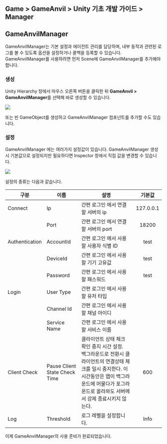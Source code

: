 ## Game > GameAnvil > Unity 기초 개발 가이드 > Manager

## GameAnvilManager

GameAnvilManager는 기본 설정과 에이전트 관리를 담당하며, 내부 동작과 관련된 로그를 볼 수 있도록 옵션을 설정하거나 콜백을 등록할 수 있습니다. GameAnvilManager를 사용하려면 먼저 Scene에 GameAnvilManager를 추가해야 합니다.

### 생성

Unity Hierarchy 창에서 마우스 오른쪽 버튼을 클릭한 뒤 **GameAnvil > GameAnvilManager**를 선택해 바로 생성할 수 있습니다.

![](https://kr1-api-object-storage.nhncloudservice.com/v1/AUTH_2acdfabf4efe4efc8a04c00b348110c9/cdn_origin/prod_gameanvil/images/v2_0/unity-basic/02-gameanvil-manager/01-add-gameanvil-manager.png)

또는 빈 GameObject를 생성하고 GameAnvilManager 컴포넌트를 추가할 수도 있습니다.

### 설정

GameAnvilManager 에는 여러가지 설정값이 있습니다. GameAnvilManager 생성 시 기본값으로 설정되지만 필요하다면 Inspector 창에서 직접 값을 변경할 수 있습니다.

![](https://kr1-api-object-storage.nhncloudservice.com/v1/AUTH_2acdfabf4efe4efc8a04c00b348110c9/cdn_origin/prod_gameanvil/images/v2_0/unity-basic/02-gameanvil-manager/02-gameanvil-manager-inspector.png)

설정의 종류는 다음과 같습니다.

| 구분             | 이름                            | 설명                                                                                                                      |    기본값    |
|----------------|-------------------------------|-------------------------------------------------------------------------------------------------------------------------|:---------:|
| Connect        | Ip                            | 간편 로그인 에서 연결할 서버의 ip                                                                                                    | 127.0.0.1 |
|                | Port                          | 간편 로그인 에서 연결할 서버의 port                                                                                                  |   18200   |
| Authentication | AccountId                     | 간편 로그인 에서 사용할 사용자 식별 ID                                                                                                 |   test    |
|                | DeviceId                      | 간편 로그인 에서 사용할 기기 고유값                                                                                                    |   test    |
|                | Password                      | 간편 로그인 에서 사용할 패스워드                                                                                                      |   test    |
| Login          | User Type                     | 간편 로그인 에서 사용할 유저 타입                                                                                                     |           |
|                | Channel Id                    | 간편 로그인 에서 사용할 채널 아이디                                                                                                    |           |
|                | Service Name                  | 간편 로그인 에서 사용할 서비스 이름                                                                                                    |           |
| Client Check   | Pause Client State Check Time | 클라이언트 상태 체크 확인 중지 시간 설정. <br/>백그라운드로 전환시 클라이언트의 연결상태 체크를 일시 중지한다. 이 시간동안은 앱이 백그라운드에 머물다가 포그라운드로 올라와도 서버에서 강제 종료시키지 않는다. |    600    |
| Log            | Threshold                     | 로그 레벨을 설정합니다.                                                                                                           |   Info    |

이제 GameAnvilManager의 사용 준비가 완료되었습니다.